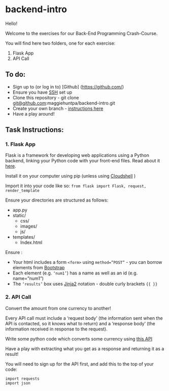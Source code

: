 # backend-intro

Hello!

Welcome to the exercises for our Back-End Programming Crash-Course.

You will find here two folders, one for each exercise:

1. Flask App
2. API Call

## To do:
- Sign up to (or log in to) [Github] (https://github.com/)
- Ensure you have [SSH](https://docs.github.com/en/authentication/connecting-to-github-with-ssh) set up
- Clone this repository - git clone git@github.com:maggiehuntpa/backend-intro.git
- Create your own branch - [instructions here](https://docs.github.com/en/pull-requests/collaborating-with-pull-requests/proposing-changes-to-your-work-with-pull-requests/creating-and-deleting-branches-within-your-repository)
- Have a play around!

## Task Instructions:

### 1. Flask App
Flask is a framework for developing web applications using a Python backend, linking your Python code with your front-end files. Read about it [here](https://flask.palletsprojects.com/en/2.3.x/).

Install it on your computer using pip (unless using [Cloudshell](https://cloud.google.com/shell) )

Import it into your code like so:
`from flask import Flask, request, render_template`

Ensure your directories are structured as follows:
- app.py
- static/
    - css/
    - images/
    - js/
- templates/
    - Index.html

Ensure :
- Your html includes a form `<form>` using `method=”POST”` - you can borrow elements from [Bootstrap](https://getbootstrap.com/docs/4.0/components/forms/)
- Each element (e.g. `‘num1’`) has a name as well as an id (e.g. name=”num1”)
- The `‘results’` box uses [Jinja2](https://jinja.palletsprojects.com/en/3.1.x/api/#basics) notation - double curly brackets `{{ }}` 

### 2. API Call

Convert the amount from one currency to another!

Every API call must include a ‘request body’ (the information sent when the API is contacted, so it knows what to return) and a ‘response body’ (the information received in response to the request).

Write some python code which converts some currency using [this API](https://rapidapi.com/natkapral/api/currency-converter5/)

Have a play with extracting what you get as a response and returning it as a result!

You will need to sign up for the API first, and add this to the top of your code:
```
import requests
import json
```
